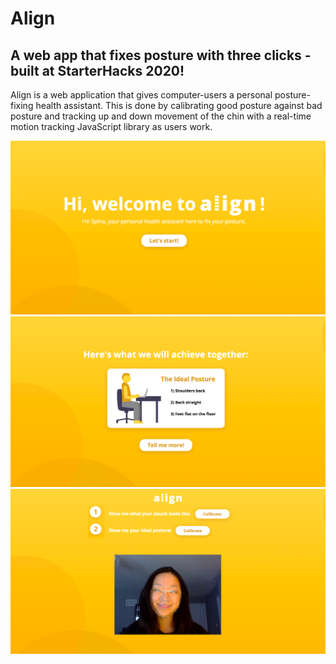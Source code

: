 # Align
## A web app that fixes posture with three clicks - built at StarterHacks 2020!

Align is a web application that gives computer-users a personal posture-fixing health assistant. This is done by calibrating good posture against bad posture and tracking up and down movement of the chin with a real-time motion tracking JavaScript library as users work. 

![](alignimage2.png)
![](alignimage1.png)
![](alignimage3.png)

